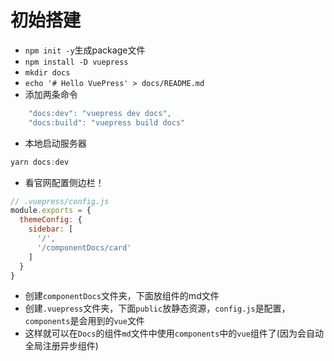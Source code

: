 <!--
 * @Author: 41
 * @Date: 2022-05-05 08:08:30
 * @LastEditors: 41
 * @LastEditTime: 2022-05-05 08:33:41
 * @Description: 
-->
# 初始搭建
- `npm init -y`生成package文件
- `npm install -D vuepress`
- `mkdir docs`
- `echo '# Hello VuePress' > docs/README.md`
- 添加两条命令
```js
    "docs:dev": "vuepress dev docs",
    "docs:build": "vuepress build docs"
```
- 本地启动服务器
```js
yarn docs:dev
```
- 看官网配置侧边栏！
```js
// .vuepress/config.js
module.exports = {
  themeConfig: {
    sidebar: [
      '/',
      '/componentDocs/card'
    ]
  }
}
```
- 创建`componentDocs`文件夹，下面放组件的md文件
- 创建`.vuepress`文件夹，下面`public`放静态资源，`config.js`是配置，`components`是会用到的`vue`文件
- 这样就可以在`Docs`的组件`md`文件中使用`components`中的`vue`组件了(因为会自动全局注册异步组件)